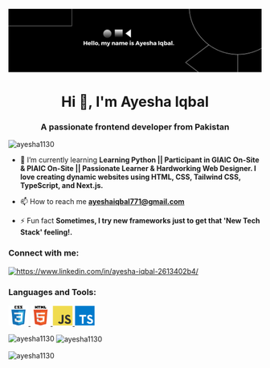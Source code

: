 ![logo](https://github.com/Ayesha1130/Ayesha1130/blob/main/Blue%20Modern%20Gradient%20Technology%20LinkedIn%20Banner.png)

<h1 align="center">Hi 👋, I'm Ayesha Iqbal</h1>
<h3 align="center">A passionate frontend developer from Pakistan</h3>

<p align="left"> <img src="https://komarev.com/ghpvc/?username=ayesha1130&label=Profile%20views&color=0e75b6&style=flat" alt="ayesha1130" /> </p>

- 🌱 I’m currently learning **Learning Python || Participant in GIAIC On-Site & PIAIC On-Site || Passionate Learner & Hardworking Web Designer. I love creating dynamic websites using HTML, CSS, Tailwind CSS, TypeScript, and Next.js.**

- 📫 How to reach me **ayeshaiqbal771@gmail.com**

- ⚡ Fun fact **Sometimes, I try new frameworks just to get that 'New Tech Stack' feeling!.**

<h3 align="left">Connect with me:</h3>
<p align="left">
<a href="https://linkedin.com/in/https://www.linkedin.com/in/ayesha-iqbal-2613402b4/" target="blank"><img align="center" src="https://raw.githubusercontent.com/rahuldkjain/github-profile-readme-generator/master/src/images/icons/Social/linked-in-alt.svg" alt="https://www.linkedin.com/in/ayesha-iqbal-2613402b4/" height="30" width="40" /></a>
</p>

<h3 align="left">Languages and Tools:</h3>
<p align="left"> <a href="https://www.w3schools.com/css/" target="_blank" rel="noreferrer"> <img src="https://raw.githubusercontent.com/devicons/devicon/master/icons/css3/css3-original-wordmark.svg" alt="css3" width="40" height="40"/> </a> <a href="https://www.w3.org/html/" target="_blank" rel="noreferrer"> <img src="https://raw.githubusercontent.com/devicons/devicon/master/icons/html5/html5-original-wordmark.svg" alt="html5" width="40" height="40"/> </a> <a href="https://developer.mozilla.org/en-US/docs/Web/JavaScript" target="_blank" rel="noreferrer"> <img src="https://raw.githubusercontent.com/devicons/devicon/master/icons/javascript/javascript-original.svg" alt="javascript" width="40" height="40"/> </a> <a href="https://www.typescriptlang.org/" target="_blank" rel="noreferrer"> <img src="https://raw.githubusercontent.com/devicons/devicon/master/icons/typescript/typescript-original.svg" alt="typescript" width="40" height="40"/> </a> </p>

<p><img align="left" src="https://github-readme-stats.vercel.app/api/top-langs?username=ayesha1130&show_icons=true&locale=en&layout=compact" alt="ayesha1130" /></p>

<p>&nbsp;<img align="center" src="https://github-readme-stats.vercel.app/api?username=ayesha1130&show_icons=true&locale=en" alt="ayesha1130" /></p>

<p><img align="center" src="https://github-readme-streak-stats.herokuapp.com/?user=ayesha1130&" alt="ayesha1130" /></p>

